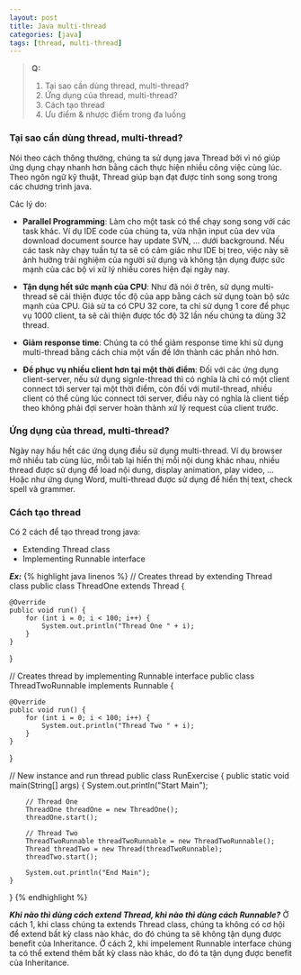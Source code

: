 ```yaml
---
layout: post
title: Java multi-thread
categories: [java]
tags: [thread, multi-thread]
---
```


> **Q:**
> 1. Tại sao cần dùng thread, multi-thread?
> 2. Ứng dụng của thread, multi-thread?
> 3. Cách tạo thread
> 4. Ưu điểm & nhược điểm trong đa luồng

### Tại sao cần dùng thread, multi-thread?
Nói theo cách thông thường, chúng ta sử dụng java Thread bởi vì nó giúp ứng dụng chạy nhanh hơn bằng cách thực hiện nhiều công việc cùng lúc. Theo ngôn ngữ kỹ thuật, Thread giúp bạn đạt được tính song song trong các chương trình java.

Các lý do:
* **Parallel Programming**: Làm cho một task có thể chạy song song với các task khác. Ví dụ IDE code của chúng ta, vừa nhận input của dev vừa download document source hay update SVN, ... dưới background. Nếu các task này chạy tuần tự ta sẽ có cảm giác như IDE bị treo, việc này sẽ ảnh hưởng trải nghiệm của người sử dụng và không tận dụng được sức mạnh của các bộ vi xử lý nhiều cores hiện đại ngày nay.

* **Tận dụng hết sức mạnh của CPU**: Như đã nói ở trên, sử dụng multi-thread sẽ cải thiện được tốc độ của app bằng cách sử dụng toàn bộ sức mạnh của CPU. Giả sử ta có CPU 32 core, ta chỉ sử dụng 1 core để phục vụ 1000 client, ta sẽ cải thiện được tốc độ 32 lần nếu chúng ta dùng 32 thread.

* **Giảm response time**: Chúng ta có thể giảm response time khi sử dụng multi-thread bằng cách chia một vấn đề lớn thành các phần nhỏ hơn.

* **Để phục vụ nhiều client hơn tại một thời điểm**: Đối với các ứng dụng client-server, nếu sử dụng signle-thread thì có nghĩa là chỉ có một client connect tới server tại một thời điểm, còn đối với mutil-thread, nhiều client có thể cùng lúc connect tới server, điều này có nghĩa là client tiếp theo không phải đợi server hoàn thành xử lý request của client trước.


### Ứng dụng của thread, multi-thread?
Ngày nay hầu hết các ứng dụng điều sử dụng multi-thread. Ví dụ browser mở nhiều tab cùng lúc, mỗi tab lại hiển thị mỗi nội dung khác nhau, nhiều thread được sử dụng để load nội dung, display animation, play video, ... Hoặc như ứng dụng Word, multi-thread được sử dụng để hiển thị text, check spell và grammer.


### Cách tạo thread
Có 2 cách để tạo thread trong java:
* Extending Thread class
* Implementing Runnable interface

***Ex:***
{% highlight java linenos %}
// Creates thread by extending Thread class
public class ThreadOne extends Thread {

    @Override
    public void run() {
        for (int i = 0; i < 100; i++) {
            System.out.println("Thread One " + i);
        }
    }
}

// Creates thread by implementing Runnable interface
public class ThreadTwoRunnable implements Runnable {

    @Override
    public void run() {
        for (int i = 0; i < 100; i++) {
            System.out.println("Thread Two " + i);
        }
    }
}

// New instance and run thread
public class RunExercise {
    public static void main(String[] args) {
        System.out.println("Start Main");

        // Thread One
        ThreadOne threadOne = new ThreadOne();
        threadOne.start();

        // Thread Two
        ThreadTwoRunnable threadTwoRunnable = new ThreadTwoRunnable();
        Thread threadTwo = new Thread(threadTwoRunnable);
        threadTwo.start();

        System.out.println("End Main");
    }
}
{% endhighlight %}

***Khi nào thì dùng cách extend Thread, khi nào thì dùng cách Runnable?***
Ở cách 1, khi class chúng ta extends Thread class, chúng ta không có cơ hội để extend bất kỳ class nào khác, do đó chúng ta sẽ không tận dụng được benefit của Inheritance. Ở cách 2, khi impelement Runnable interface chúng ta có thể extend thêm bất kỳ class nào khác, do đó ta tận dụng được benefit của Inheritance.